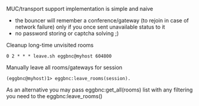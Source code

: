 MUC/transport support implementation is simple and naive
- the bouncer will remember a conference/gateway (to rejoin in case of network failure) only if you once sent unavailable status to it
- no password storing or captcha solving ;)

Cleanup long-time unvisited rooms
```
0 2 * * * leave.sh eggbnc@myhost 604800
```
Manually leave all rooms/gateways for session
```
(eggbnc@myhost)1> eggbnc:leave_rooms(session).
```

As an alternative you may pass eggbnc:get_all(rooms) list with any filtering you need to the eggbnc:leave_rooms()
